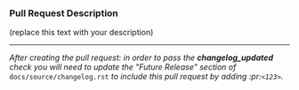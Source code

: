 ### Pull Request Description
(replace this text with your description)

-----
*After creating the pull request: in order to pass the **changelog_updated** check you will need to update the "Future Release" section of* `docs/source/changelog.rst` *to include this pull request by adding :pr:`<123>`.*
